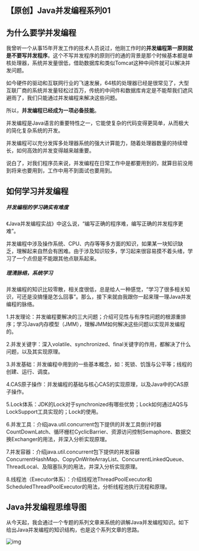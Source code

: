## 【原创】Java并发编程系列01

## 为什么要学并发编程 

我曾听一个从事15年开发工作的技术人员说过，他刚工作时的**并发编程第一原则就是不要写并发程序**。这个不写并发程序的原则行的通的背景是那个时候基本都是单核处理器，系统并发量很低，借助数据库和类似Tomcat这种中间件就可以解决并发问题。

如今硬件的驱动和互联网行业的飞速发展，64核的处理器已经是很常见了，大型互联厂商的系统并发量轻松过百万，传统的中间件和数据库肯定是不能帮我们遮风避雨了，我们只能通过并发编程来解决这些问题。

所以，**并发编程已经成为一项必备技能**。

并发编程是Java语言的重要特性之一，它能使复杂的代码变得更简单，从而极大的简化复杂系统的开发。

并发编程可以充分发挥多处理器系统的强大计算能力，随着处理器数量的持续增长，如何高效的并发变得越来越重要。

说白了，对我们程序员来说，并发编程在日常工作中是都要用到的，就算目前没用到将来也要用到，工作中用不到面试也要用到。

## 如何学习并发编程

##### 并发编程的学习确实有难度

《Java并发编程实战》中这么说，“编写正确的程序难，编写正确的并发程序更难”。

并发编程中涉及操作系统、CPU、内存等等多方面的知识，如果某一块知识缺乏，理解起来自然会有困难。由于涉及知识较多，学习起来很容易摸不着头绪，学习了一个点但是不能跟其他点联系起来。

##### 理清脉络，系统学习

并发编程的知识比较零散，相关度很低，总是给人一种感觉，“学习了很多相关知识，可还是没搞懂是怎么回事”。那么，接下来就由我跟你一起来理一理Java并发编程的脉络。

1.并发理论：并发编程要解决的三大问题；介绍可见性与有序性问题的根源重排序；学习Java内存模型（JMM），理解JMM如何解决这些问题以实现并发编程的。

2.并发关键字：深入volatile、synchronized、final关键字的作用，都解决了什么问题，以及其实现原理。

3.并发基础：并发编程中用到的一些基本概念，如：死锁、饥饿与公平等；线程的创建、运行、调度。

4.CAS原子操作：并发编程的基础与核心CAS的实现原理，以及Java中的CAS原子操作。

5.Lock体系：JDK的Lock对于synchronized有哪些优势；Lock如何通过AQS与LockSupport工具实现的；Lock的使用。

6.并发工具：介绍java.util.concurrent包下提供的并发工具倒计时器CountDownLatch、循环栅栏CyclicBarrier、资源访问控制Semaphore、数据交换Exchanger的用法，并深入分析实现原理。

7.并发容器：介绍java.util.concurrent包下提供的并发容器ConcurrentHashMap、CopyOnWriteArrayList、ConcurrentLinkedQueue、ThreadLocal、及阻塞队列的用法，并深入分析实现原理。

8.线程池（Executor体系）：介绍线程池ThreadPoolExecutor和ScheduledThreadPoolExecutor的用法，分析线程池执行流程和原理。

## Java并发编程思维导图

从今天起，我会通过一个专题的系列文章来系统的讲解Java并发编程知识。如下给出Java并发编程的知识结构，也是这个系列文章的思路。

![img](Java%E5%B9%B6%E5%8F%91%E7%BC%96%E7%A8%8B%E7%B3%BB%E5%88%9701.resource/640)